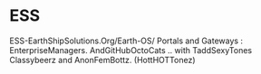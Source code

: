 ESS
===

ESS-EarthShipSolutions.Org/Earth-OS/ Portals and Gateways : EnterpriseManagers. AndGitHubOctoCats .. with TaddSexyTones Classybeerz and AnonFemBottz. (HottHOTTonez)

